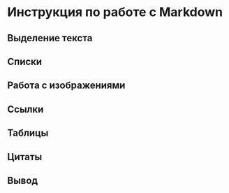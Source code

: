# Инструкция по работе с Markdown
## Выделение текста

## Списки

## Работа с изображениями

## Ссылки

## Таблицы

## Цитаты

## Вывод